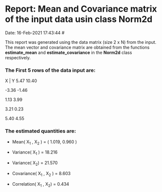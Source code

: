 # Report: Mean and Covariance matrix of the input data usin class Norm2d 

Date:                                                       16-Feb-2021 17:43:44  #

This report was generated using the data matrix (size 2 x N) from the input. The mean vector and covariance matrix are obtained from the functions **estimate_mean** and **estimate_covariance** in the **Norm2d** class respectively.
### The First 5 rows of the data input are:
X  |  Y
5.47 10.40

-3.36 -1.46

1.13 3.99

3.21 0.23

5.40 4.55


### The estimated quantities are:
- Mean( X<sub>1</sub> , X<sub>2</sub> ) = ( 1.019, 0.960 )
- Variance( X<sub>1</sub> ) = 18.216 

- Variance( X<sub>2</sub>) = 21.570 

- Covariance( X<sub>1</sub> , X<sub>2</sub> ) = 8.603 

- Correlation( X<sub>1</sub> , X<sub>2</sub>) = 0.434 
